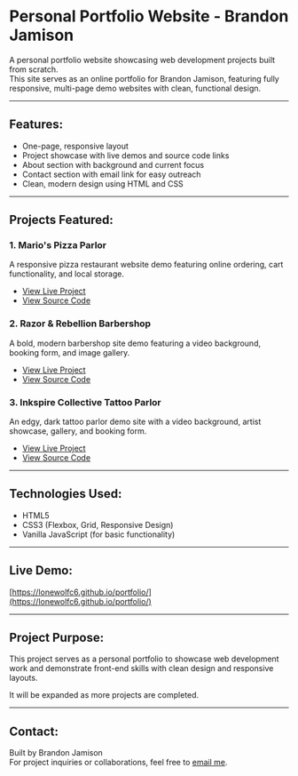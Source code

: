 # Personal Portfolio Website - Brandon Jamison

A personal portfolio website showcasing web development projects built from scratch.  
This site serves as an online portfolio for Brandon Jamison, featuring fully responsive, multi-page demo websites with clean, functional design.

---

## Features:
- One-page, responsive layout
- Project showcase with live demos and source code links
- About section with background and current focus
- Contact section with email link for easy outreach
- Clean, modern design using HTML and CSS

---

## Projects Featured:

### 1. Mario's Pizza Parlor
A responsive pizza restaurant website demo featuring online ordering, cart functionality, and local storage.

- [View Live Project](https://lonewolfc6.github.io/pizza-parlor-demo/)
- [View Source Code](https://github.com/lonewolfc6/pizza-parlor-demo)

### 2. Razor & Rebellion Barbershop
A bold, modern barbershop site demo featuring a video background, booking form, and image gallery.

- [View Live Project](https://lonewolfc6.github.io/barbershop-demo/)
- [View Source Code](https://github.com/lonewolfc6/barbershop-demo)

### 3. Inkspire Collective Tattoo Parlor
An edgy, dark tattoo parlor demo site with a video background, artist showcase, gallery, and booking form.

- [View Live Project](https://lonewolfc6.github.io/tattoo-parlor-demo/)
- [View Source Code](https://github.com/lonewolfc6/tattoo-parlor-demo)

---

## Technologies Used:
- HTML5
- CSS3 (Flexbox, Grid, Responsive Design)
- Vanilla JavaScript (for basic functionality)

---

## Live Demo:
[https://lonewolfc6.github.io/portfolio/](https://lonewolfc6.github.io/portfolio/)

---

## Project Purpose:
This project serves as a personal portfolio to showcase web development work and demonstrate front-end skills with clean design and responsive layouts.

It will be expanded as more projects are completed.

---

## Contact:
Built by Brandon Jamison  
For project inquiries or collaborations, feel free to [email me](brandonjamison.dev@gmail.com).
